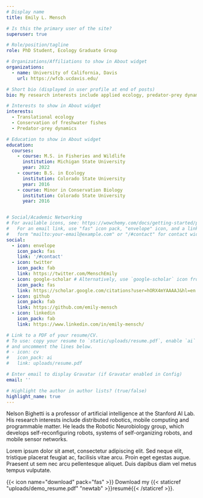 ```yaml
---
# Display name
title: Emily L. Mensch

# Is this the primary user of the site?
superuser: true

# Role/position/tagline
role: PhD Student, Ecology Graduate Group 

# Organizations/Affiliations to show in About widget
organizations:
  - name: University of California, Davis
    url: https://wfcb.ucdavis.edu/

# Short bio (displayed in user profile at end of posts)
bio: My research interests include applied ecology, predator-prey dynamics, and conservation of fishes.

# Interests to show in About widget
interests:
  - Translational ecology
  - Conservation of freshwater fishes
  - Predator-prey dynamics

# Education to show in About widget
education:
  courses:
    - course: M.S. in Fisheries and Wildlife
      institution: Michigan State University
      year: 2022
    - course: B.S. in Ecology
      institution: Colorado State University
      year: 2016
    - course: Minor in Conservation Biology
      institution: Colorado State University
      year: 2016


# Social/Academic Networking
# For available icons, see: https://wowchemy.com/docs/getting-started/page-builder/#icons
#   For an email link, use "fas" icon pack, "envelope" icon, and a link in the
#   form "mailto:your-email@example.com" or "/#contact" for contact widget.
social:
  - icon: envelope
    icon_pack: fas
    link: '/#contact'
  - icon: twitter
    icon_pack: fab
    link: https://twitter.com/MenschEmily
  - icon: google-scholar # Alternatively, use `google-scholar` icon from `ai` icon pack
    icon_pack: fas
    link: https://scholar.google.com/citations?user=hORX4mYAAAAJ&hl=en
  - icon: github
    icon_pack: fab
    link: https://github.com/emily-mensch
  - icon: linkedin
    icon_pack: fab
    link: https://www.linkedin.com/in/emily-mensch/

# Link to a PDF of your resume/CV.
# To use: copy your resume to `static/uploads/resume.pdf`, enable `ai` icons in `params.toml`,
# and uncomment the lines below.
# - icon: cv
#   icon_pack: ai
#   link: uploads/resume.pdf

# Enter email to display Gravatar (if Gravatar enabled in Config)
email: ''

# Highlight the author in author lists? (true/false)
highlight_name: true
---
```


Nelson Bighetti is a professor of artificial intelligence at the Stanford AI Lab. His research interests include distributed robotics, mobile computing and programmable matter. He leads the Robotic Neurobiology group, which develops self-reconfiguring robots, systems of self-organizing robots, and mobile sensor networks.

Lorem ipsum dolor sit amet, consectetur adipiscing elit. Sed neque elit, tristique placerat feugiat ac, facilisis vitae arcu. Proin eget egestas augue. Praesent ut sem nec arcu pellentesque aliquet. Duis dapibus diam vel metus tempus vulputate.

{{< icon name="download" pack="fas" >}} Download my {{< staticref "uploads/demo_resume.pdf" "newtab" >}}resumé{{< /staticref >}}.
